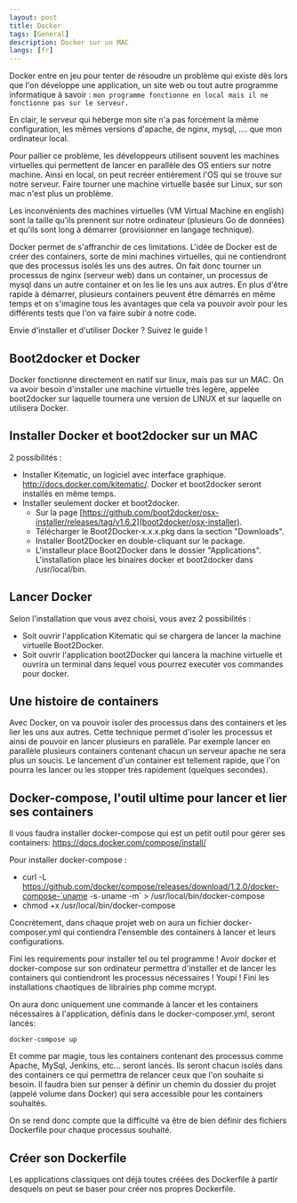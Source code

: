```yaml
---
layout: post
title: Docker
tags: [General]
description: Docker sur un MAC
langs: [fr]
---
```


Docker entre en jeu pour tenter de résoudre un problème qui existe dès lors
que l'on développe une application, un site web ou tout autre programme
informatique à savoir : `mon programme fonctionne en local mais il ne fonctionne pas
sur le serveur.`

En clair, le serveur qui héberge mon site n'a pas forcément la même
configuration, les mêmes versions d'apache, de nginx, mysql, .... que mon
ordinateur local.

Pour pallier ce problème, les développeurs utilisent souvent les machines
virtuelles qui permettent de lancer en parallèle des OS entiers sur notre
machine. Ainsi en local, on peut recréer entièrement l'OS qui se trouve
sur notre serveur. Faire tourner une machine virtuelle basée sur Linux, sur
son mac n'est plus un problème.

Les inconvénients des machines virtuelles (VM Virtual Machine en english) sont
la taille qu'ils prennent sur notre ordinateur (plusieurs Go de données) et
qu'ils sont long à démarrer (provisionner en langage technique).

Docker permet de s'affranchir de ces limitations. L'idée de Docker est de
créer des containers, sorte de mini machines virtuelles, qui ne
contiendront que des processus isolés les uns des autres. On fait donc
tourner un processus de nginx (serveur web) dans un container, un processus de
mysql dans un autre container et on les lie les uns aux autres. En plus d'être
rapide à démarrer, plusieurs containers peuvent être démarrés en même temps
et on s'imagine tous les avantages que cela va pouvoir avoir pour les différents
tests que l'on va faire subir à notre code.

Envie d'installer et d'utiliser Docker ? Suivez le guide !

Boot2docker et Docker
---------------------

Docker fonctionne directement en natif sur linux, mais pas sur un MAC. On va
avoir besoin d'installer une machine virtuelle très legère, appelée boot2docker
sur laquelle tournera une version de LINUX et sur laquelle on utilisera Docker.

Installer Docker et boot2docker sur un MAC
------------------------------------------

2 possibilités :

- Installer Kitematic, un logiciel avec interface graphique.
  http://docs.docker.com/kitematic/. Docker et boot2docker seront installés
  en même temps.
- Installer seulement docker et boot2docker.
    - Sur la page [https://github.com/boot2docker/osx-installer/releases/tag/v1.6.2](boot2docker/osx-installer).
    - Télécharger le Boot2Docker-x.x.x.pkg dans la section "Downloads".
    - Installer Boot2Docker en double-cliquant sur le package.
    - L'installeur place Boot2Docker dans le dossier "Applications".
    L'installation place les binaires docker et boot2docker dans /usr/local/bin.

Lancer Docker
-------------

Selon l'installation que vous avez choisi, vous avez 2 possibilités :

- Soit ouvrir l'application Kitematic qui se chargera de lancer la machine
  virtuelle Boot2Docker.
- Soit ouvrir l'application boot2Docker qui lancera la machine virtuelle et
  ouvrira un terminal dans lequel vous pourrez executer vos commandes pour
  docker.

Une histoire de containers
--------------------------

Avec Docker, on va pouvoir isoler des processus dans des containers et les lier
les uns aux autres. Cette technique permet d'isoler les processus et ainsi
de pouvoir en lancer plusieurs en parallèle. Par exemple lancer en parallèle
plusieurs containers contenant chacun un serveur apache ne sera plus un soucis.
Le lancement d'un container est tellement rapide, que l'on pourra les lancer ou
les stopper très rapidement (quelques secondes).

Docker-compose, l'outil ultime pour lancer et lier ses containers
-----------------------------------------------------------------

Il vous faudra installer docker-compose qui est un petit outil pour gérer
ses containers: https://docs.docker.com/compose/install/

Pour installer docker-compose :

- curl -L https://github.com/docker/compose/releases/download/1.2.0/docker-compose-`uname -s`-`uname -m` > /usr/local/bin/docker-compose
- chmod +x /usr/local/bin/docker-compose

Concrètement, dans chaque projet web on aura un fichier docker-composer.yml qui
contiendra l'ensemble des containers à lancer et leurs configurations.

Fini les requirements pour installer tel ou tel programme ! Avoir docker et
docker-compose sur son ordinateur permettra d'installer et de lancer les
containers qui contiendront les processus nécessaires ! Youpi ! Fini les
installations chaotiques de librairies php comme mcrypt.

On aura donc uniquement une commande à lancer et les containers nécessaires à
l'application, définis dans le docker-composer.yml, seront lancés:

    docker-compose up

Et comme par magie, tous les containers contenant des processus comme Apache,
MySql, Jenkins, etc... seront lancés. Ils seront chacun isolés dans des
containers ce qui permettra de relancer ceux que l'on souhaite si besoin. Il
faudra bien sur penser à définir un chemin du dossier du projet (appelé volume
dans Docker) qui sera accessible pour les containers souhaités.

On se rend donc compte que la difficulté va être de bien définir des fichiers
Dockerfile pour chaque processus souhaité.

Créer son Dockerfile
--------------------

Les applications classiques ont déjà toutes créées des Dockerfile à partir
desquels on peut se baser pour créer nos propres Dockerfile.
